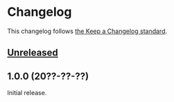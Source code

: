 # Changelog

This changelog follows [the Keep a Changelog standard](https://keepachangelog.com).


## [Unreleased](https://github.com/thedagofugo/blade-dagoicons/compare/1.0.0...main)


## 1.0.0 (20??-??-??)

Initial release.
